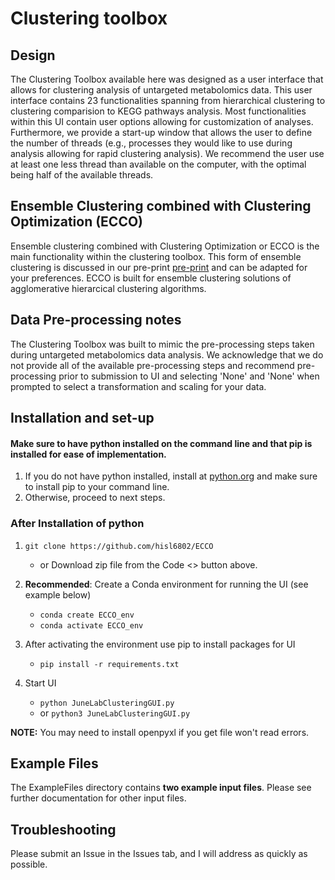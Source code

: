 # Clustering toolbox
## Design
The Clustering Toolbox available here was designed as a user interface that allows for clustering analysis of untargeted metabolomics data. This user interface contains 23 functionalities spanning from hierarchical clustering to clustering comparision to KEGG pathways analysis. Most functionalities within this UI contain user options allowing for customization of analyses. Furthermore, we provide a start-up window that allows the user to define the number of threads (e.g., processes they would like to use during analysis allowing for rapid clustering analysis). We recommend the user use at least one less thread than available on the computer, with the optimal being half of the available threads. 

## Ensemble Clustering combined with Clustering Optimization (ECCO)
Ensemble clustering combined with Clustering Optimization or ECCO is the main functionality within the clustering toolbox. This form of ensemble clustering is discussed in our pre-print [pre-print](https://www.biorxiv.org/content/10.1101/2022.11.03.515009v1.abstract) and can be adapted for your preferences. ECCO is built for ensemble clustering solutions of agglomerative hierarcical clustering algorithms. 

## Data Pre-processing notes
The Clustering Toolbox was built to mimic the pre-processing steps taken during untargeted metabolomics data analysis. We acknowledge that we do not provide all of the available pre-processing steps and recommend pre-processing prior to submission to UI and selecting 'None' and 'None' when prompted to select a transformation and scaling for your data. 

## Installation and set-up

#### Make sure to have python installed on the command line and that pip is installed for ease of implementation.
1. If you do not have python installed, install at [python.org](https://www.python.org/) and make sure to install pip to your command line.
2. Otherwise, proceed to next steps.

### After Installation of python
1. `git clone https://github.com/hisl6802/ECCO`
   - or Download zip file from the Code <> button above.
  
2. **Recommended**: Create a Conda environment for running the UI (see example below)
   - `conda create ECCO_env`
   - `conda activate ECCO_env`
  
3. After activating the environment use pip to install packages for UI
   - `pip install -r requirements.txt`
  
4. Start UI
   - `python JuneLabClusteringGUI.py`
   - or `python3 JuneLabClusteringGUI.py`  

**NOTE:** You may need to install openpyxl if you get file won't read errors. 

## Example Files
The ExampleFiles directory contains **two example input files**. Please see further documentation for other input files. 

## Troubleshooting
Please submit an Issue in the Issues tab, and I will address as quickly as possible. 

